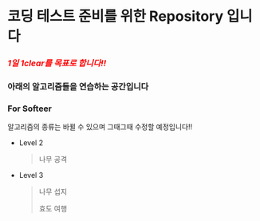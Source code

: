 # 코딩 테스트 준비를 위한 Repository 입니다

### *<span style="color:red">1일 1clear를 목표로 합니다!!</span>*

### 아래의 알고리즘들을 연습하는 공간입니다

### For Softeer

알고리즘의 종류는 바뀔 수 있으며 그때그때 수정할 예정입니다!!

- Level 2

  > 나무 공격
  
- Level 3

  > 나무 섭지
  > 
  > 효도 여행
